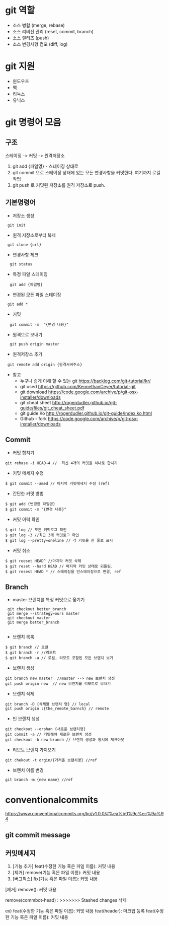 # git 역할 
- 소스 병합 (merge, rebase)
- 소스 리비전 관리 (reset, commit, branch)
- 소스 릴리즈 (push)
- 소스 변경사항 컴포 (diff, log)

# git 지원
- 윈도우즈
- 맥
- 리눅스
- 유닉스 

# git 명령어 모음 

## 구조 
스테이징 -> 커밋 -> 원격저장소 
1. git add {파일명}  -  스테이징 상태로 
2. git commit 으로 스테이징 상태에 있는 모든 변경사항을 커밋한다. 여기까지 로컬작업 
3. git push 로 커밋된 저장소를 원격 저장소로 push. 


## 기본명령어

- 저장소 생성 
```
 git init 
```

- 원격 저장소로부터 복제 
```
 git clone {url}
```

- 변경사항 체크 
```
  git status 
```

- 특정 파일 스테이징 
```
  git add {파일명}
```

- 변경된 모든 파일 스테이징   
```
 git add *
```

- 커밋 
```
  git commit -m  "{변경 내용}"
```

- 원격으로 보내기 
```
  git push origin master
```
- 원격저장소 추가 
```
 git remote add origin {원격서버주소}
```

- 참고 
    - 누구나 쉽게 이해 할 수 있는 git  <https://backlog.com/git-tutorial/kr/>
    - git used <https://github.com/KennethanCeyer/tutorial-git>
    - git download <https://code.google.com/archive/p/git-osx-installer/downloads>
    - git cheat sheet <http://rogerdudler.github.io/git-guide/files/git_cheat_sheet.pdf>
    - git guide Ko <http://rogerdudler.github.io/git-guide/index.ko.html>
    - Github - fork <https://code.google.com/archive/p/git-osx-installer/downloads>


## Commit 
- 커밋 합치기 
```
git rebase -i HEAD~4 //  최신 4개의 커밋을 하나로 합치기 
```

- 커밋 메세지 수정
```
$ git commit --amed // 마지막 커밋메세지 수정 (ref)
```

- 간단한 커밋 방법
```
$ git add {변경한 파일명}
$ git commit -m "{변경 내용}"
```
- 커밋 이력 확인 
```
$ git log // 모든 커밋로그 확인 
$ git log -3 //최근 3개 커밋로그 확인 
$ git log --pretty=oneline // 각 커밋을 한 줄로 표시 
```
- 커밋 취소 
```
$ git reeset HEAD^ //마지막 커밋 삭제
$ git reset --hard HEAD // 마지막 커밋 상태로 되돌림. 
$ git resest HEAD * // 스테이징을 언스테이징으로 변경, ref
```

## Branch 
- master 브랜치를 특정 커밋으로 옮기기
```
 git checkout better_branch 
 git merge --strategy=ours master
 git checkout master
 git merge better_branch 
 
```
- 브랜치 목록 
```
$ git branch // 로컬 
$ git branch -r //리모트 
$ git branch -a // 로컬, 리모트 포함된 모든 브랜치 보기 

```

- 브랜치 생성 
```
git branch new master  //master --> new 브랜치 생성
git push origin new  // new 브랜치를 리모트로 보내기 
```

- 브랜치 삭제  
```
git branch -D {삭제할 브랜치 명} // local
git push origin :{the_remote_barnch} // remote
```
- 빈 브랜치 생성 
```
git checkout --orphan {새로운 브랜치명}
git commit -a // 커밋해야 새로운 브랜치 생성 
git checkout -b new-branch // 브랜치 생성과 동시에 체크아웃 

```

- 리모트 브랜치 가져오기 
```
git chekout -t orgin/{가져올 브랜치명} //ref
```

- 브랜치 이름 변경 
```
git branch -m {new name} //ref
```


# conventionalcommits
https://www.conventionalcommits.org/ko/v1.0.0/#%ea%b0%9c%ec%9a%94

## git commit message 
## 커밋메세지 

1. [기능 추가] feat(수정한 기능 혹은 파일 이름): 커밋 내용
2. [제거] remove(기능 혹은 파일 이름): 커밋 내용
3. [버그픽스] fix(기능 혹은 파일 이름): 커밋 내용


[제거] remove(): 커밋 내용

remove(commbot-head) : >>>>>>> Stashed changes  삭제 

ex)
feat(수정한 기능 혹은 파일 이름): 커밋 내용
feat(header): 마크업 등록
feat(수정한 기능 혹은 파일 이름): 커밋 내용
